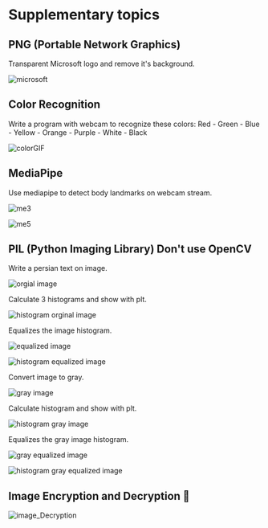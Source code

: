 # Supplementary topics

## PNG (Portable Network Graphics)

Transparent Microsoft logo and remove it's background.

![microsoft](https://github.com/MSaberian/PyLearnImageProcessing/assets/43343453/01c5dae4-7add-46f5-b0b3-ba5f11303405)

## Color Recognition

Write a program with webcam to recognize these colors:
Red - Green - Blue - Yellow - Orange - Purple - White - Black

![colorGIF](https://github.com/MSaberian/PyLearnImageProcessing/assets/43343453/8f15c1b8-092c-4909-b0c4-f02dfa5ee1da)

## MediaPipe

Use mediapipe to detect body landmarks on webcam stream.

![me3](https://github.com/MSaberian/PyLearnImageProcessing/assets/43343453/0e99fc52-102f-4318-a3ba-1b4a98387012)

![me5](https://github.com/MSaberian/PyLearnImageProcessing/assets/43343453/7a10078d-2db2-4df3-8415-1ab810267975)


## PIL (Python Imaging Library) Don't use OpenCV 

Write a persian text on image.

![orgial image](https://github.com/MSaberian/PyLearnImageProcessing/assets/43343453/ec12ce22-a724-483b-9a17-309fa32bc9e7)

Calculate 3 histograms and show with plt.

![histogram orginal image](https://github.com/MSaberian/PyLearnImageProcessing/assets/43343453/5e2ab845-e25d-40d7-a39c-96a20346545b)

Equalizes the image histogram.

![equalized image](https://github.com/MSaberian/PyLearnImageProcessing/assets/43343453/6558f208-d213-4fdf-a1bf-9f57b8f8b340)

![histogram equalized image](https://github.com/MSaberian/PyLearnImageProcessing/assets/43343453/e9bde92e-1d1b-4b7f-b6bc-f68003a70c20)

Convert image to gray.

![gray image](https://github.com/MSaberian/PyLearnImageProcessing/assets/43343453/e8691731-8e1c-47f1-a80e-6d16606a0cbc)

Calculate histogram and show with plt.

![histogram gray image](https://github.com/MSaberian/PyLearnImageProcessing/assets/43343453/2520853e-a70e-4496-b098-92c671f69c05)

Equalizes the gray image histogram.

![gray equalized image](https://github.com/MSaberian/PyLearnImageProcessing/assets/43343453/002d8177-eb85-44b7-9dec-ef063ac27d00)

![histogram gray equalized image](https://github.com/MSaberian/PyLearnImageProcessing/assets/43343453/1556bbba-12f2-4e72-8be7-ea94d8e4fcc7)

## Image Encryption and Decryption 🔐



![image_Decryption](https://github.com/MSaberian/PyLearnImageProcessing/assets/43343453/79fa2c59-b05e-4825-8cd4-6c652847974e)

